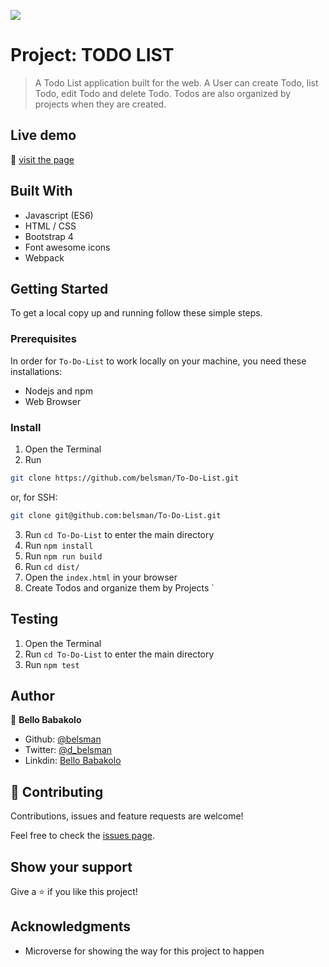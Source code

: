 ![](https://img.shields.io/badge/Microverse-blueviolet)

# Project: TODO LIST

> A Todo List application built for the web. A User can create Todo, list Todo, edit Todo and delete Todo. Todos are also organized by projects when they are created.

## Live demo

🔗 [visit the page](https://goofy-newton-ffbf77.netlify.app/)

## Built With

- Javascript (ES6)
- HTML / CSS
- Bootstrap 4
- Font awesome icons
- Webpack

## Getting Started

To get a local copy up and running follow these simple steps.

### Prerequisites

In order for ```To-Do-List``` to work locally on your machine, you need these installations:
- Nodejs and npm
- Web Browser

### Install

1) Open the Terminal
2) Run

```sh
git clone https://github.com/belsman/To-Do-List.git
```

or, for SSH:

```sh
git clone git@github.com:belsman/To-Do-List.git
```

3) Run ```cd To-Do-List``` to enter the main directory
4) Run ```npm install```
5) Run ```npm run build```
6) Run ```cd dist/```
8) Open the ```index.html``` in your browser
9) Create Todos and organize them by Projects
`

## Testing

1) Open the Terminal
2) Run ```cd To-Do-List``` to enter the main directory
3) Run ```npm test```

## Author

👤 **Bello Babakolo**

- Github: [@belsman](https://github.com/belsman)
- Twitter: [@d_belsman](https://twitter.com/d_belsman)
- Linkdin: [Bello Babakolo](https://www.linkedin.com/in/bello-babakolo-b23b17145/)


## 🤝 Contributing

Contributions, issues and feature requests are welcome!

Feel free to check the [issues page](issues/).

## Show your support

Give a ⭐️ if you like this project!

## Acknowledgments

- Microverse for showing the way for this project to happen
